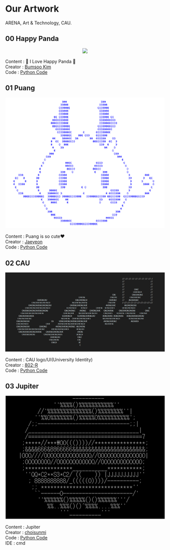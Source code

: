 # Our Artwork

ARENA, Art & Technology, CAU.

## 00 Happy Panda

<p align="center">
<img src="00-Happy-Panda/Happy-Panda.jpg">
</p>

Content : 🐼 I Love Happy Panda 🐼 <br>
Creator : [Bumsoo Kim](https://github.com/gh-BumsooKim) <br>
Code : [Python Code](00-Happy-Panda/Happy-Panda.py) <br>

## 01 Puang

<p align="center">
<img src="01-Puang/Puang.PNG">
</p>

Content : Puang is so cute❤ <br>
Creator : [Jaeyeon](https://github.com/Luna-Jaeyeon) <br>
Code : [Python Code](01-Puang/Puang.py) <br>

## 02 CAU

<p align="center">
<img src="02-CAU/CAU.jpg">
</p>

Content : CAU logo/UI(University Identity) <br>
Creator : [802-R](https://github.com/802-R) <br>
Code : [Python Code](02-CAU/CAU.py)

## 03 Jupiter

<p align="center">
<img src="03-Jupiter/Jupiter.PNG">
</p>

Content : Jupiter <br>
Creator : [choisunmi](https://github.com/choisunmi00) <br>
Code : [Python Code](03-Jupiter/Jupiter.py) <br>
IDE : cmd
